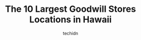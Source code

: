 ---
layout: ampstory
image: https://i0.wp.com/paketmu.com/wp-content/uploads/2023/06/goodwill-donation-center-0-in-hawaii-1686371575.jpeg?resize=640,853
author: techidn
featured: false
description: Explore the diverse Goodwill Store scene in Hawaii, home to an incredible selection of 10 establishments catering to every taste. Whether youre in search of iconic favorites or undiscovered
title: The 10 Largest Goodwill Stores Locations in Hawaii
cover:
   title: The 10 Largest Goodwill Stores Locations in Hawaii
   subtitle: RICKPATE
   background: https://paketmu.com/wp-content/uploads/2023/06/goodwill-donation-center-0-in-hawaii-1686371575.jpeg

pages: 
 - layout: thirds
   top: <h1>#1 Goodwill Store and Donation Center</h1>
   bottom: "<p>Store is big but nothing really stood out here. Shelves are massively disheveled but I guess thats to be expected at a thrift store. There are tons of clothes but I di</p>"
   background: https://paketmu.com/wp-content/uploads/2023/06/goodwill-donation-center-1-in-hawaii-1686371576.jpeg
   backgroundblur: true
 - layout: thirds
   top: <h1>#2 Goodwill Store and Donation Center</h1>
   bottom: "<p>The store was more organized than it has been in the past. The reason for my 3star review is because they have this newer way of marking close with S M L tags that </p>"
   background: https://paketmu.com/wp-content/uploads/2023/06/goodwill-donation-center-2-in-hawaii-1686371577.jpeg
   cta:
      link: https://paketmu.com/the-10-largest-goodwill-stores-locations-in-hawaii/
      text: The 10 Largest Goodwill Stores Locations in Hawaii
 - layout: thirds
   top: <h1>#3 Goodwill Store and Donation Center</h1>
   bottom: "<p>Used to like. Last year I brought a bunch of clean bed sheets with no stains that have been used 1-2 times and was refused.  And after seeing employees throwing donated g</p>"
   background: https://paketmu.com/wp-content/uploads/2023/06/goodwill-donation-center-3-in-hawaii-1686371577.jpeg
   cta:
      link: https://paketmu.com/the-10-largest-goodwill-stores-locations-in-hawaii/
      text: The 10 Largest Goodwill Stores Locations in Hawaii
 - layout: thirds
   top: <h1>#4 Goodwill Store and Donation Center</h1>
   bottom: "<p>250 Alamaha Street N10B, Kahului, HI 96732, United States</p>"
   background: https://images.unsplash.com/photo-1595364397663-fca4f075d796?ixlib=rb-4.0.3&ixid=MnwxMjA3fDB8MHxwaG90by1wYWdlfHx8fGVufDB8fHx8&auto=format&fit=crop&w=640&h=853&q=80
   cta:
      link: https://paketmu.com/the-10-largest-goodwill-stores-locations-in-hawaii/
      text: The 10 Largest Goodwill Stores Locations in Hawaii
 - layout: thirds
   top: <h1>#5 Goodwill Store and Donation Center</h1>
   bottom: "<p>2140 Lauwiliwili St, Kapolei, HI 96707, United States</p>"
   background: https://images.unsplash.com/photo-1552083974-186346191183?ixlib=rb-4.0.3&ixid=MnwxMjA3fDB8MHxwaG90by1wYWdlfHx8fGVufDB8fHx8&auto=format&fit=crop&w=640&h=853&q=80
   cta:
      link: https://paketmu.com/the-10-largest-goodwill-stores-locations-in-hawaii/
      text: The 10 Largest Goodwill Stores Locations in Hawaii
 - layout: thirds
   top: <h1>#6 Goodwill Store and Donation Center</h1>
   bottom: "<p>266 Kanoelehua Ave, Hilo, HI 96720, United States</p>"
   background: https://images.unsplash.com/photo-1613843873231-1447db182f97?ixlib=rb-4.0.3&ixid=MnwxMjA3fDB8MHxwaG90by1wYWdlfHx8fGVufDB8fHx8&auto=format&fit=crop&w=640&h=853&q=80
   cta:
      link: https://paketmu.com/the-10-largest-goodwill-stores-locations-in-hawaii/
      text: The 10 Largest Goodwill Stores Locations in Hawaii
 - layout: thirds
   top: <h1>#7 Goodwill Store and Donation Center</h1>
   bottom: "<p>823 California Ave # A14, Wahiawa, HI 96786, United States</p>"
   background: https://images.unsplash.com/photo-1604871000636-074fa5117945?ixlib=rb-4.0.3&ixid=MnwxMjA3fDB8MHxwaG90by1wYWdlfHx8fGVufDB8fHx8&auto=format&fit=crop&w=640&h=853&q=80
   cta:
      link: https://paketmu.com/the-10-largest-goodwill-stores-locations-in-hawaii/
      text: The 10 Largest Goodwill Stores Locations in Hawaii
 - layout: thirds
   middle: Continue reading...
   background: https://images.unsplash.com/photo-1515405295579-ba7b45403062?ixlib=rb-4.0.3&ixid=MnwxMjA3fDB8MHxwaG90by1wYWdlfHx8fGVufDB8fHx8&auto=format&fit=crop&w=640&h=853&q=80
   cta:
      link: https://paketmu.com/the-10-largest-goodwill-stores-locations-in-hawaii/
      text: The 10 Largest Goodwill Stores Locations in Hawaii
      
---